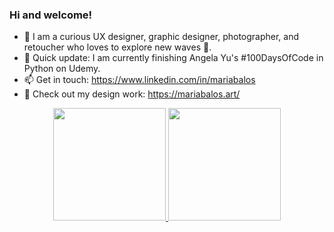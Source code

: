 ### Hi and welcome! 
  
- 🤠 I am a curious UX designer, graphic designer, photographer, and retoucher who loves to explore new waves 🌊. 
- 🔭 Quick update: I am currently finishing Angela Yu's #100DaysOfCode in Python on Udemy.
- 📫 Get in touch: https://www.linkedin.com/in/mariabalos
- 🎨 Check out my design work: https://mariabalos.art/



<div align="center">
  <a href="https://github.com/mbalos16">
  <img height="180em" src="https://github-readme-stats.vercel.app/api?username=mbalos16&show_icons=true&theme=dracula&include_all_commits=true&count_private=true"/>
  <img height="180em" src="https://github-readme-stats.vercel.app/api/top-langs/?username=mbalos16&layout=compact&langs_count=7&theme=dracula"/>
 
  
</div>
<div style="display: inline_block"><br>
  
</div>
